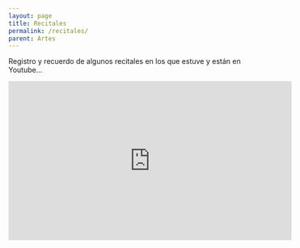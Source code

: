 ```yaml
---
layout: page
title: Recitales
permalink: /recitales/
parent: Artes
---
```


Registro y recuerdo de algunos recitales en los que estuve y están en Youtube...

<iframe width="560" height="315" src="https://www.youtube-nocookie.com/embed/t6QAJetrGZg" title="YouTube video player" frameborder="0" allow="accelerometer; autoplay; clipboard-write; encrypted-media; gyroscope; picture-in-picture" allowfullscreen></iframe>